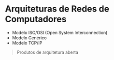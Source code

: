 # Arquiteturas de Redes de Computadores

- Modelo ISO/OSI (Open System Interconnection)
- Modelo Genérico
- Modelo TCP/IP

> Produtos de arquitetura aberta
<!--stackedit_data:
eyJoaXN0b3J5IjpbLTMzNzMyODMyNl19
-->